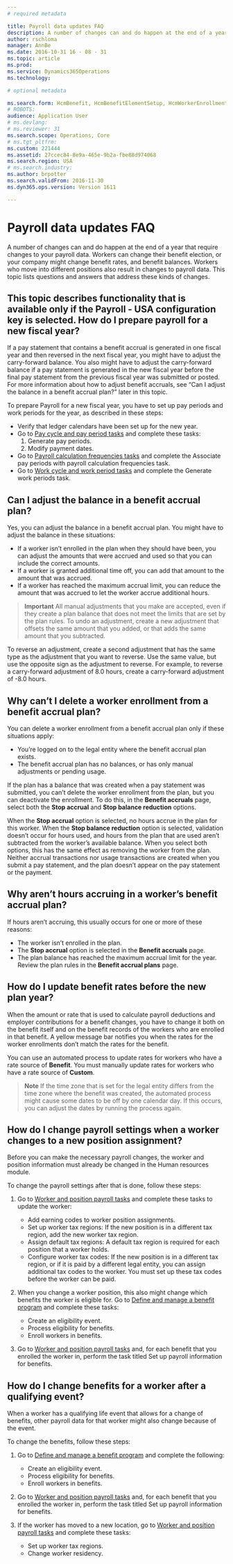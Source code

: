 ```yaml
---
# required metadata

title: Payroll data updates FAQ
description: A number of changes can and do happen at the end of a year that require changes to your payroll data. Workers can change their benefit election, or your company might change benefit rates, and benefit balances. Workers who move into different positions also result in changes to payroll data. This topic lists questions and answers that address these kinds of changes.
author: rschloma
manager: AnnBe
ms.date: 2016-10-31 16 - 08 - 31
ms.topic: article
ms.prod: 
ms.service: Dynamics365Operations
ms.technology: 

# optional metadata

ms.search.form: HcmBenefit, HcmBenefitElementSetup, HcmWorkerEnrollment
# ROBOTS: 
audience: Application User
# ms.devlang: 
# ms.reviewer: 31
ms.search.scope: Operations, Core
# ms.tgt_pltfrm: 
ms.custom: 221444
ms.assetid: 27ccec84-8e9a-465e-9b2a-fbe88d974068
ms.search.region: USA
# ms.search.industry: 
ms.author: brpotter
ms.search.validFrom: 2016-11-30
ms.dyn365.ops.version: Version 1611

---
```


# Payroll data updates FAQ

A number of changes can and do happen at the end of a year that require changes to your payroll data. Workers can change their benefit election, or your company might change benefit rates, and benefit balances. Workers who move into different positions also result in changes to payroll data. This topic lists questions and answers that address these kinds of changes.

This topic describes functionality that is available only if the **Payroll - USA** configuration key is selected.
How do I prepare payroll for a new fiscal year?
-----------------------------------------------

If a pay statement that contains a benefit accrual is generated in one fiscal year and then reversed in the next fiscal year, you might have to adjust the carry-forward balance. You also might have to adjust the carry-forward balance if a pay statement is generated in the new fiscal year before the final pay statement from the previous fiscal year was submitted or posted. For more information about how to adjust benefit accruals, see “Can I adjust the balance in a benefit accrual plan?” later in this topic.

To prepare Payroll for a new fiscal year, you have to set up pay periods and work periods for the year, as described in these steps:
-   Verify that ledger calendars have been set up for the new year.
-   Go to [Pay cycle and pay period tasks](noam-usa-pay-cycle-pay-period-tasks-sample.md) and complete these tasks:
    1.  Generate pay periods.
    2.  Modify payment dates.
-   Go to [Payroll calculation frequencies tasks](noam-usa-payroll-calculation-frequencies-tasks.md) and complete the Associate pay periods with payroll calculation frequencies task.
-   Go to [Work cycle and work period tasks](noam-usa-work-cycle-work-period-tasks.md) and complete the Generate work periods task.

## Can I adjust the balance in a benefit accrual plan?
Yes, you can adjust the balance in a benefit accrual plan. You might have to adjust the balance in these situations:

-   If a worker isn’t enrolled in the plan when they should have been, you can adjust the amounts that were accrued and used so that you can include the correct amounts.
-   If a worker is granted additional time off, you can add that amount to the amount that was accrued.
-   If a worker has reached the maximum accrual limit, you can reduce the amount that was accrued to let the worker accrue additional hours.

>**Important**
>All manual adjustments that you make are accepted, even if they create a plan balance that does not meet the limits that are set by the plan rules. To undo an adjustment, create a new adjustment that offsets the same amount that you added, or that adds the same amount that you subtracted.

To reverse an adjustment, create a second adjustment that has the same type as the adjustment that you want to reverse. Use the same value, but use the opposite sign as the adjustment to reverse. For example, to reverse a carry-forward adjustment of 8.0 hours, create a carry-forward adjustment of -8.0 hours.

## Why can’t I delete a worker enrollment from a benefit accrual plan?
You can delete a worker enrollment from a benefit accrual plan only if these situations apply:

-   You’re logged on to the legal entity where the benefit accrual plan exists.
-   The benefit accrual plan has no balances, or has only manual adjustments or pending usage.

If the plan has a balance that was created when a pay statement was submitted, you can’t delete the worker enrollment from the plan, but you can deactivate the enrollment. To do this, in the **Benefit accruals** page, select both the **Stop accrual** and **Stop balance reduction** options. 

When the **Stop accrual** option is selected, no hours accrue in the plan for this worker. When the **Stop balance reduction** option is selected, validation doesn’t occur for hours used, and hours from the plan that are used aren’t subtracted from the worker’s available balance. When you select both options, this has the same effect as removing the worker from the plan. Neither accrual transactions nor usage transactions are created when you submit a pay statement, and the plan doesn’t appear on the pay statement or the payment.

## Why aren’t hours accruing in a worker’s benefit accrual plan?
If hours aren’t accruing, this usually occurs for one or more of these reasons:

-   The worker isn’t enrolled in the plan.
-   The **Stop accrual** option is selected in the **Benefit accruals** page.
-   The plan balance has reached the maximum accrual limit for the year. Review the plan rules in the **Benefit accrual plans** page.

## How do I update benefit rates before the new plan year?
When the amount or rate that is used to calculate payroll deductions and employer contributions for a benefit changes, you have to change it both on the benefit itself and on the benefit records of the workers who are enrolled in that benefit. A yellow message bar notifies you when the rates for the worker enrollments don’t match the rates for the benefit.

You can use an automated process to update rates for workers who have a rate source of **Benefit**. You must manually update rates for workers who have a rate source of **Custom**.

> **Note**
>If the time zone that is set for the legal entity differs from the time zone where the benefit was created, the automated process might cause some dates to be off by one calendar day. If this occurs, you can adjust the dates by running the process again.

## How do I change payroll settings when a worker changes to a new position assignment?
Before you can make the necessary payroll changes, the worker and position information must already be changed in the Human resources module.

To change the payroll settings after that is done, follow these steps:
1.  Go to [Worker and position payroll tasks](noam-usa-worker-position-payroll-tasks.md) and complete these tasks to update the worker:
    -   Add earning codes to worker position assignments.
    -   Set up worker tax regions: If the new position is in a different tax region, add the new worker tax region.
    -   Assign default tax regions: A default tax region is required for each position that a worker holds.
    -   Configure worker tax codes: If the new position is in a different tax region, or if it is paid by a different legal entity, you can assign additional tax codes to the worker. You must set up these tax codes before the worker can be paid.

2.  When you change a worker position, this also might change which benefits the worker is eligible for. Go to [Define and manage a benefit program](../manage-benefit-program.md) and complete these tasks:
    -   Create an eligibility event.
    -   Process eligibility for benefits.
    -   Enroll workers in benefits.

3.  Go to [Worker and position payroll tasks](noam-usa-worker-position-payroll-tasks.md) and, for each benefit that you enrolled the worker in, perform the task titled Set up payroll information for benefits.

## How do I change benefits for a worker after a qualifying event?
When a worker has a qualifying life event that allows for a change of benefits, other payroll data for that worker might also change because of the event.

To change the benefits, follow these steps:
1.  Go to [Define and manage a benefit program](../manage-benefit-program.md) and complete the following:
    -   Create an eligibility event.
    -   Process eligibility for benefits.
    -   Enroll workers in benefits.

2.  Go to [Worker and position payroll tasks](noam-usa-worker-position-payroll-tasks.md) and, for each benefit that you enrolled the worker in, perform the task titled Set up payroll information for benefits.
3.  If the worker has moved to a new location, go to [Worker and position payroll tasks](noam-usa-worker-position-payroll-tasks.md) and complete these tasks:
    -   Set up worker tax regions.
    -   Change worker residency.